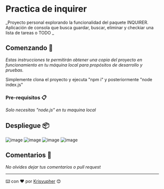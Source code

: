 # Practica de inquirer

_Proyecto personal explorando la funcionalidad del paquete INQUIRER. Aplicación de consola que busca guardar, buscar, eliminar y checkiar una lista de tareas o TODO _

## Comenzando 🚀

_Estas instrucciones te permitirán obtener una copia del proyecto en funcionamiento en tu máquina local para propósitos de desarrollo y pruebas._

Simplemente clona el proyecto y ejecuta "npm i" y posteriormente "node index.js"

### Pre-requisitos 📋

_Solo necesitas "node.js" en tu maquina local_

## Despliegue 📦

![image](https://user-images.githubusercontent.com/48220112/123724547-25524a80-d852-11eb-8d96-eb121285b3d9.png)
![image](https://user-images.githubusercontent.com/48220112/123724815-a01b6580-d852-11eb-8c87-c1b7f52b8563.png)
![image](https://user-images.githubusercontent.com/48220112/123724870-b2959f00-d852-11eb-8878-cc01cd000351.png)
![image](https://user-images.githubusercontent.com/48220112/123724888-ba554380-d852-11eb-8d20-73f55479790b.png)

## Comentarios 📌 

_No olvides dejar tus comentarios o pull request_

---
⌨️ con ❤️ por [Krisyupher](https://github.com/krisyupher) 😊
